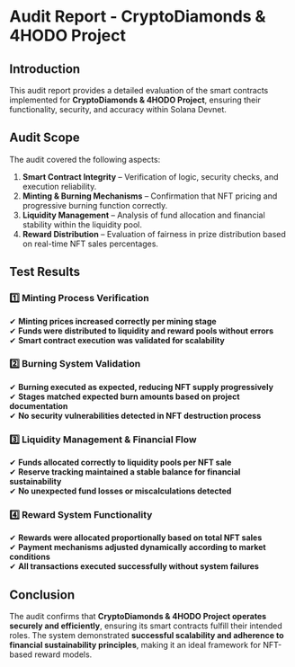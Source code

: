 # Audit Report - CryptoDiamonds & 4HODO Project  

## Introduction  
This audit report provides a detailed evaluation of the smart contracts implemented for **CryptoDiamonds & 4HODO Project**, ensuring their functionality, security, and accuracy within Solana Devnet.  

## Audit Scope  
The audit covered the following aspects:  
1. **Smart Contract Integrity** – Verification of logic, security checks, and execution reliability.  
2. **Minting & Burning Mechanisms** – Confirmation that NFT pricing and progressive burning function correctly.  
3. **Liquidity Management** – Analysis of fund allocation and financial stability within the liquidity pool.  
4. **Reward Distribution** – Evaluation of fairness in prize distribution based on real-time NFT sales percentages.  

## Test Results  

### 1️⃣ Minting Process Verification  
✔ **Minting prices increased correctly per mining stage**  
✔ **Funds were distributed to liquidity and reward pools without errors**  
✔ **Smart contract execution was validated for scalability**  

### 2️⃣ Burning System Validation  
✔ **Burning executed as expected, reducing NFT supply progressively**  
✔ **Stages matched expected burn amounts based on project documentation**  
✔ **No security vulnerabilities detected in NFT destruction process**  

### 3️⃣ Liquidity Management & Financial Flow  
✔ **Funds allocated correctly to liquidity pools per NFT sale**  
✔ **Reserve tracking maintained a stable balance for financial sustainability**  
✔ **No unexpected fund losses or miscalculations detected**  

### 4️⃣ Reward System Functionality  
✔ **Rewards were allocated proportionally based on total NFT sales**  
✔ **Payment mechanisms adjusted dynamically according to market conditions**  
✔ **All transactions executed successfully without system failures**  

## Conclusion  
The audit confirms that **CryptoDiamonds & 4HODO Project operates securely and efficiently**, ensuring its smart contracts fulfill their intended roles. The system demonstrated **successful scalability and adherence to financial sustainability principles**, making it an ideal framework for NFT-based reward models.  
